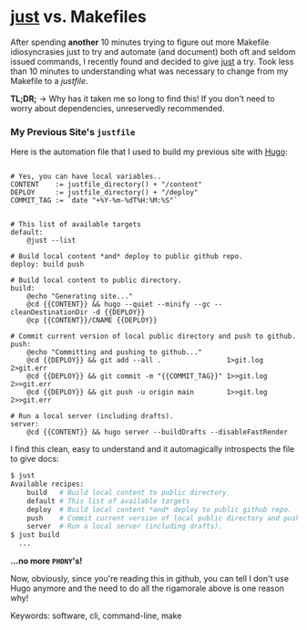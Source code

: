 # [just](https://github.com/casey/just "Just") vs. Makefiles

After spending **another** 10 minutes trying to figure out more Makefile idiosyncrasies just to try and automate (and document) both oft and seldom issued commands, I recently found and decided to give [just](https://github.com/casey/just "Just") a try. Took less than 10 minutes to understanding what was necessary to change from my Makefile to a *justfile*.

**TL;DR;** -> Why has it taken me so long to find this! If you don't need to worry about dependencies, unreservedly recommended.

### My Previous Site's `justfile`

Here is the automation file that I used to build my previous site with [Hugo](https://gohugo.io "Hugo"):

``` make

# Yes, you can have local variables..
CONTENT    := justfile_directory() + "/content"
DEPLOY     := justfile_directory() + "/deploy"
COMMIT_TAG := `date "+%Y-%m-%dT%H:%M:%S"`


# This list of available targets
default:
    @just --list

# Build local content *and* deploy to public github repo.
deploy: build push

# Build local content to public directory.
build:
	@echo "Generating site..."
	@cd {{CONTENT}} && hugo --quiet --minify --gc --cleanDestinationDir -d {{DEPLOY}}
	@cp {{CONTENT}}/CNAME {{DEPLOY}}

# Commit current version of local public directory and push to github.
push:
	@echo "Committing and pushing to github..."
	@cd {{DEPLOY}} && git add --all .                1>git.log  2>git.err
	@cd {{DEPLOY}} && git commit -m "{{COMMIT_TAG}}" 1>>git.log 2>>git.err
	@cd {{DEPLOY}} && git push -u origin main        1>>git.log 2>>git.err

# Run a local server (including drafts).
server:
	@cd {{CONTENT}} && hugo server --buildDrafts --disableFastRender
```

I find this clean, easy to understand and it automagically introspects the file to give docs:

``` bash
$ just
Available recipes:
    build   # Build local content to public directory.
    default # This list of available targets
    deploy  # Build local content *and* deploy to public github repo.
    push    # Commit current version of local public directory and push to github.
    server  # Run a local server (including drafts).
$ just build
  ...
```

**...no more `PHONY`'s!**

Now, obviously, since you're reading this in github, you can tell I don't use Hugo anymore and the need to do all the rigamorale above is one reason why!

Keywords: software, cli, command-line, make
